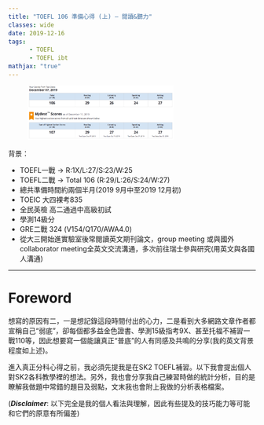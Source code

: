 ```yaml
---
title: "TOEFL 106 準備心得 (上) — 閱讀&聽力"
classes: wide
date: 2019-12-16
tags:
      - TOEFL
      - TOEFL ibt
mathjax: "true"
---
```


<figure>
  <img src="/images/TOEFL_prep/TOEFL-score.png" style="width:70%" class="align-center">
</figure>

背景：  
* TOEFL一戰 → R:1X/L:27/S:23/W:25  
* TOEFL二戰 → Total 106 (R:29/L:26/S:24/W:27)  
* 總共準備時間約兩個半月(2019 9月中至2019 12月初)  
* TOEIC 大四裸考835  
* 全民英檢 高二通過中高級初試  
* 學測14級分  
* GRE二戰 324 (V154/Q170/AWA4.0)  
* 從大三開始進實驗室後常閱讀英文期刊論文，group meeting 或與國外collaborator meeting全英文交流溝通，多次前往瑞士參與研究(用英文與各國人溝通)  

---
# Foreword #
想寫的原因有二，一是想記錄這段時間付出的心力，二是看到大多網路文章作者都宣稱自己“弱底”，卻每個都多益金色證書、學測15級指考9X、甚至托福不補習一戰110等，因此想要寫一個能讓真正“普底”的人有同感及共鳴的分享(我的英文背景程度如上述)。

進入真正分科心得之前，我必須先提我是在SK2 TOEFL補習。以下我會提出個人對SK2各科教學裡的想法。另外，我也會分享我自己練習時做的統計分析，目的是瞭解我做題中常錯的題目及弱點，文末我也會附上我做的分析表格檔案。

(***Disclaimer***: 以下完全是我的個人看法與理解，因此有些提及的技巧能力等可能和它們的原意有所偏差)
